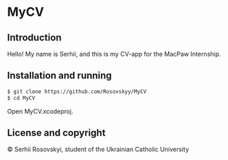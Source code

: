 # MyCV

## Introduction
Hello! My name is Serhii, and this is my CV-app for the MacPaw Internship.

## Installation and running
  ```bash
  $ git clone https://github.com/Rosovskyy/MyCV
  $ cd MyCV
  ```
  Open MyCV.xcodeproj.
  
## License and copyright
© Serhii Rosovskyi, student of the Ukrainian Catholic University
